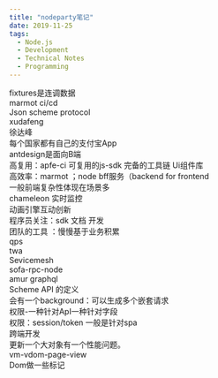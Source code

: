 ```yaml
---
title: "nodeparty笔记"
date: 2019-11-25
tags:
  - Node.js
  - Development
  - Technical Notes
  - Programming
---
```


fixtures是连调数据  
marmot ci/cd  
Json scheme protocol  
xudafeng   
徐达峰  
每个国家都有自己的支付宝App  
antdesign是面向B端  
高复用：apfe-ci  可复用的js-sdk  完备的工具链 Ui组件库  
高效率：marmot  ；node bff服务（backend for frontend  
一般前端复杂性体现在场景多  
chameleon 实时监控  
动画引擎互动创新  
程序员关注：sdk 文档 开发  
团队的工具 ：慢慢基于业务积累  
qps  
twa  
Sevicemesh   
sofa-rpc-node   
amur graphql   
Scheme API 的定义  
会有一个background：可以生成多个嵌套请求  
权限-一种针对ApI一种针对字段  
权限：session/token 一般是针对spa  
跨端开发  
更新一个大对象有一个性能问题。  
vm-vdom-page-view  
Dom做一些标记  
